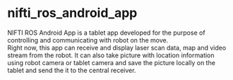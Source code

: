 nifti_ros_android_app
=====================

NIFTI ROS Android App is a tablet app developed for the purpose of controlling and communicating with robot on the move.  
Right now, this app can receive and display laser scan data, map and video stream from the robot. It can also take picture with location information using robot camera or tablet camera and save the picture locally on the tablet and send the it to the central receiver.
